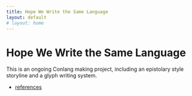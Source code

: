 ```yaml
---
title: Hope We Write the Same Language
layout: default
# layout: home
---
```


# Hope We Write the Same Language

This is an ongoing Conlang making project, including an epistolary style storyline and a glyph writing system.

- [references](references)


